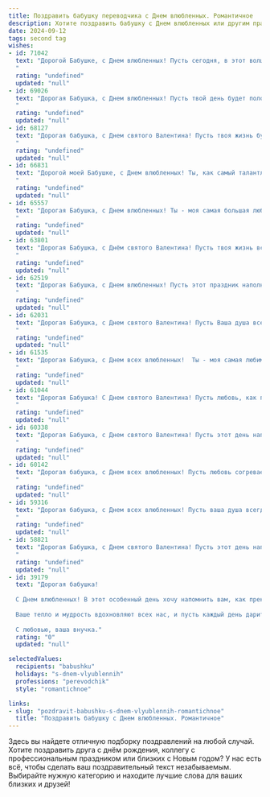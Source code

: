 ```yaml
---
title: Поздравить бабушку переводчика с Днем влюбленных. Романтичное
description: Хотите поздравить бабушку с Днем влюбленных или другим праздником? Наш ИИ создаст незабываемое поздравление, а вы обязательно выделитесь среди других.  
date: 2024-09-12
tags: second tag
wishes:
- id: 71042
  text: "Дорогой Бабушке, с Днем влюбленных! Пусть сегодня, в этот волшебный праздник,  ваше сердце согреется любовью и нежностью, как самые теплые слова перевода.
  "
  rating: "undefined"
  updated: "null"
- id: 69026
  text: "Дорогая Бабушка, с Днем влюбленных! Пусть твой день будет полон нежности, тепла и любви, словно прекрасный перевод с языка сердца на язык души.
  "
  rating: "undefined"
  updated: "null"
- id: 68127
  text: "Дорогая бабушка, с Днем святого Валентина! Пусть твоя жизнь будет полна любви, как лучшие переводы, полные эмоций и смысла. Желаю тебе тепла, заботы и, конечно же, сладких моментов с любимыми!
  "
  rating: "undefined"
  updated: "null"
- id: 66831
  text: "Дорогой моей Бабушке, с Днем влюбленных! Ты, как самый талантливый переводчик, всю жизнь умело переводила любовь на язык заботы и нежности. Спасибо за твою безграничную любовь, которая согревает меня до сих пор. С праздником!
  "
  rating: "undefined"
  updated: "null"
- id: 65557
  text: "Дорогая Бабушка, с Днем влюбленных! Ты - моя самая большая любовь, с тобой жизнь полна тепла и волшебства. Ты переводишь мир для меня, раскрывая его красоту, как истинный переводчик, только с любовью и нежностью. Желаю тебе океана счастья, любви и нежных объятий!
  "
  rating: "undefined"
  updated: "null"
- id: 63801
  text: "Дорогая Бабушка, с Днём святого Валентина! Пусть твоя жизнь всегда будет наполнена любовью, как прекрасный перевод, раскрывающий все нюансы чувств. Желаю тебе нежных объятий, ярких моментов и бесконечного счастья!
  "
  rating: "undefined"
  updated: "null"
- id: 62519
  text: "Дорогая Бабушка, с Днем влюбленных! Пусть этот праздник наполнит Ваш дом любовью и теплом, как ваш замечательный перевод  —  мир и понимание!
  "
  rating: "undefined"
  updated: "null"
- id: 62031
  text: "Дорогая Бабушка, с Днем святого Валентина! Пусть Ваша душа всегда будет полна любви, как прекрасные переводы, что Вы создаете. Желаю Вам океан нежности, море счастья и безграничной любви!
  "
  rating: "undefined"
  updated: "null"
- id: 61535
  text: "Дорогая Бабушка, с Днем всех влюбленных!  Ты - моя самая любимая переводчица, которая перевела на язык любви все слова, которыми я дорожу. Спасибо за твою нежность, заботу и верность. Ты – мой самый главный переводчик чувств и эмоций! 🥰
  "
  rating: "undefined"
  updated: "null"
- id: 61044
  text: "Дорогая Бабушка! С Днем святого Валентина! Пусть любовь, как прекрасный перевод, наполняет Вашу жизнь теплом, нежностью и счастьем. ❤️
  "
  rating: "undefined"
  updated: "null"
- id: 60338
  text: "Дорогая Бабушка, с Днем святого Валентина! Пусть этот день наполнится нежностью, любовью и теплыми воспоминаниями. Ваша профессия переводчика – это искусство соединять языки и сердца, и пусть ваша жизнь будет наполнена такими же прекрасными переводами, как ваши слова любви!
  "
  rating: "undefined"
  updated: "null"
- id: 60142
  text: "Дорогая бабушка, с Днем всех влюбленных! Пусть любовь согревает тебя, как теплый плед в зимний вечер. Как переводчик, ты всегда находила слова, чтобы выразить самые глубокие чувства. Желаю тебе, чтобы сердце твое пело от любви, а душа - от счастья!
  "
  rating: "undefined"
  updated: "null"
- id: 59316
  text: "Дорогая бабушка, с Днем всех влюбленных! Пусть ваша душа всегда будет полна любви, как прекрасный перевод, рожденный из глубины ваших знаний и опыта. Желаю вам океан нежности, безграничного счастья и бесконечных улыбок!
  "
  rating: "undefined"
  updated: "null"
- id: 58821
  text: "Дорогая Бабушка, с Днем святого Валентина! Пусть этот день напомнит тебе о том, как сильно мы тебя любим, как ты значима для нас и как очаровательно ты переводишь наши чувства на язык любви.
  "
  rating: "undefined"
  updated: "null"
- id: 39179
  text: "Дорогая бабушка!
  
  С Днем влюбленных! В этот особенный день хочу напомнить вам, как прекрасен ваш мир, наполненный нежностью и любовью. Как переводчик, вы умело передаете эмоции и чувства, и пусть в вашей жизни всегда звучат самые романтичные слова!
  
  Ваше тепло и мудрость вдохновляют всех нас, и пусть каждый день дарит вам радость и счастье, словно самые красивые строки стихов о любви. Желаю вам, чтобы рядом всегда были те, кто сможет оценить ваше сердце и искренность.
  
  С любовью, ваша внучка."
  rating: "0"
  updated: "null"

selectedValues:
  recipients: "babushku"
  holidays: "s-dnem-vlyublennih"
  professions: "perevodchik"
  style: "romantichnoe"

links:
- slug: "pozdravit-babushku-s-dnem-vlyublennih-romantichnoe"
  title: "Поздравить бабушку с Днем влюбленных. Романтичное"
---
```


Здесь вы найдете отличную подборку поздравлений на любой случай. 
Хотите поздравить друга с днём рождения, коллегу с профессиональным праздником или близких с Новым годом? У нас есть всё, чтобы сделать ваш поздравительный текст незабываемым. Выбирайте нужную категорию и находите лучшие слова для ваших близких и друзей!
